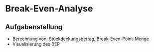 # Break-Even-Analyse
## Aufgabenstellung 
- Berechnung von: Stückdeckungsbetrag, Break-Even-Point-Menge
- Visualisierung des BEP
